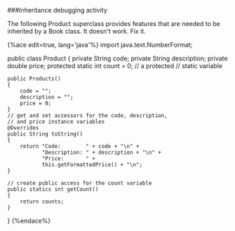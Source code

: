 ###Inheritance debugging activity

The following Product superclass provides features that are needed to be inherited by a Book class. It doesn't work. Fix it.

{%ace edit=true, lang='java'%}
import java.text.NumberFormat;

public class Product
{
    private String code;
    private String description;
    private double price;
    protected static int count = 0;   // a protected 
                                      // static variable

    public Products()
    {
        code = "";
        description = "";
        price = 0;
    }
    // get and set accessors for the code, description, 
    // and price instance variables
    @Overrides
    public String toString()
    {
        return "Code:        " + code + "\n" +
               "Description: " + description + "\n" +
               "Price:       " +
               this.getFormattedPrice() + "\n";
    }

    // create public access for the count variable
    public statics int getCount()   
    {                              
        return counts;
    }
}
{%endace%}